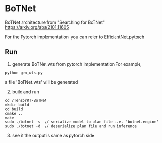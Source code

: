 # BoTNet

BoTNet architecture from
     "Searching for BoTNet" <https://arxiv.org/abs/2101.11605>.

For the Pytorch implementation, you can refer to [EfficientNet.pytorch](https://github.com/lukemelas/EfficientNet-PyTorch)

## Run

1. generate BoTNet.wts from pytorch implementation
For example,

```
python gen_wts.py 

```
a file 'BoTNet.wts' will be generated

2. build and run
```
cd /TensorRT-BoTNet
mkdir build
cd build
cmake ..
make
sudo ./botnet -s  // serialize model to plan file i.e. 'botnet.engine'
sudo ./botnet -d  // deserialize plan file and run inference
```

3. see if the output is same as pytorch side
